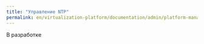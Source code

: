 ```yaml
---
title: "Управление NTP"
permalink: en/virtualization-platform/documentation/admin/platform-management/traffic-control/ntp.html
---
```


В разработке

